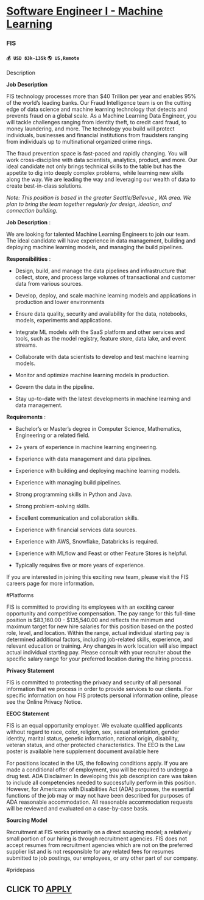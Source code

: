 # [Software Engineer I - Machine Learning](https://www.remotewlb.com/apply/software-engineer-i-machine-learning)  
### FIS  
#### `💰 USD 83k~135k` `🌎 US,Remote`  

Description

**Job Description**

FIS technology processes more than $40 Trillion per year and enables 95% of the world’s leading banks. Our Fraud Intelligence team is on the cutting edge of data science and machine learning technology that detects and prevents fraud on a global scale. As a Machine Learning Data Engineer, you will tackle challenges ranging from identity theft, to credit card fraud, to money laundering, and more. The technology you build will protect individuals, businesses and financial institutions from fraudsters ranging from individuals up to multinational organized crime rings.

The fraud prevention space is fast-paced and rapidly changing. You will work cross-discipline with data scientists, analytics, product, and more. Our ideal candidate not only brings technical skills to the table but has the appetite to dig into deeply complex problems, while learning new skills along the way. We are leading the way and leveraging our wealth of data to create best-in-class solutions.

_Note: This position is based in the greater Seattle/Bellevue , WA area. We plan to bring the team together regularly for design, ideation, and connection building._

**Job Description** :

We are looking for talented Machine Learning Engineers to join our team. The ideal candidate will have experience in data management, building and deploying machine learning models, and managing the build pipelines.

**Responsibilities** :

  * Design, build, and manage the data pipelines and infrastructure that collect, store, and process large volumes of transactional and customer data from various sources.

  * Develop, deploy, and scale machine learning models and applications in production and lower environments

  * Ensure data quality, security and availability for the data, notebooks, models, experiments and applications.

  * Integrate ML models with the SaaS platform and other services and tools, such as the model registry, feature store, data lake, and event streams.

  * Collaborate with data scientists to develop and test machine learning models.

  * Monitor and optimize machine learning models in production.

  * Govern the data in the pipeline.

  * Stay up-to-date with the latest developments in machine learning and data management.

**Requirements** :

  * Bachelor’s or Master’s degree in Computer Science, Mathematics, Engineering or a related field.

  * 2+ years of experience in machine learning engineering.

  * Experience with data management and data pipelines.

  * Experience with building and deploying machine learning models.

  * Experience with managing build pipelines.

  * Strong programming skills in Python and Java.

  * Strong problem-solving skills.

  * Excellent communication and collaboration skills.

  * Experience with financial services data sources.

  * Experience with AWS, Snowflake, Databricks is required.

  * Experience with MLflow and Feast or other Feature Stores is helpful.

  * Typically requires five or more years of experience.

If you are interested in joining this exciting new team, please visit the FIS careers page for more information.

#Platforms

  

FIS is committed to providing its employees with an exciting career opportunity and competitive compensation. The pay range for this full-time position is $83,160.00 - $135,540.00 and reflects the minimum and maximum target for new hire salaries for this position based on the posted role, level, and location. Within the range, actual individual starting pay is determined additional factors, including job-related skills, experience, and relevant education or training. Any changes in work location will also impact actual individual starting pay. Please consult with your recruiter about the specific salary range for your preferred location during the hiring process.

 **Privacy Statement**

FIS is committed to protecting the privacy and security of all personal information that we process in order to provide services to our clients. For specific information on how FIS protects personal information online, please see the Online Privacy Notice.

 **EEOC Statement**

FIS is an equal opportunity employer. We evaluate qualified applicants without regard to race, color, religion, sex, sexual orientation, gender identity, marital status, genetic information, national origin, disability, veteran status, and other protected characteristics. The EEO is the Law poster is available here supplement document available here

  
For positions located in the US, the following conditions apply. If you are made a conditional offer of employment, you will be required to undergo a drug test. ADA Disclaimer: In developing this job description care was taken to include all competencies needed to successfully perform in this position. However, for Americans with Disabilities Act (ADA) purposes, the essential functions of the job may or may not have been described for purposes of ADA reasonable accommodation. All reasonable accommodation requests will be reviewed and evaluated on a case-by-case basis.

 **Sourcing Model**

Recruitment at FIS works primarily on a direct sourcing model; a relatively small portion of our hiring is through recruitment agencies. FIS does not accept resumes from recruitment agencies which are not on the preferred supplier list and is not responsible for any related fees for resumes submitted to job postings, our employees, or any other part of our company.

#pridepass

  
## CLICK TO [APPLY](https://www.remotewlb.com/apply/software-engineer-i-machine-learning)

